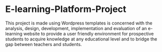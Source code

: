 # E-learning-Platform-Project
This project is made using Wordpress templates is concerned with the analysis, design, development, implementation and  evaluation of an e-learning website to provide a user friendly environment for prospective  students to acquire knowledge at any educational level and to bridge the gap between teachers and students.
